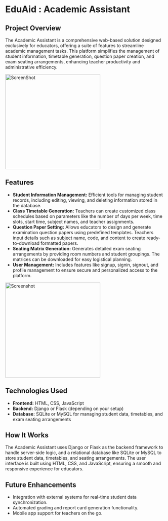 <h1>EduAid : Academic Assistant</h1>

<h2>Project Overview</h2>
<p>The Academic Assistant is a comprehensive web-based solution designed exclusively for educators, offering a suite of features to streamline academic management tasks. This platform simplifies the management of student information, timetable generation, question paper creation, and exam seating arrangements, enhancing teacher productivity and administrative efficiency.</p>
<img src="https://github.com/user-attachments/assets/adce8daa-2c90-45c9-8647-0f6ecb4feda5" alt="ScreenShot" width="300" height="300">
<h2>Features</h2>
<ul>
  <li><strong>Student Information Management:</strong> Efficient tools for managing student records, including editing, viewing, and deleting information stored in the database.</li>
  <li><strong>Class Timetable Generation:</strong> Teachers can create customized class schedules based on parameters like the number of days per week, time slots, start time, subject names, and teacher assignments.</li>
  <li><strong>Question Paper Setting:</strong> Allows educators to design and generate examination question papers using predefined templates. Teachers input details such as subject name, code, and content to create ready-to-download formatted papers.</li>
  <li><strong>Seating Matrix Generation:</strong> Generates detailed exam seating arrangements by providing room numbers and student groupings. The matrices can be downloaded for easy logistical planning.</li>
  <li><strong>User Management:</strong> Includes features like signup, signin, signout, and profile management to ensure secure and personalized access to the platform.</li>
</ul>
<img src="https://github.com/user-attachments/assets/d753c242-9f09-4772-ae68-b973e70ae4c6" alt="Screenshot" width="300" height="300" >

<h2>Technologies Used</h2>
<ul>
  <li><strong>Frontend:</strong> HTML, CSS, JavaScript</li>
  <li><strong>Backend:</strong> Django or Flask (depending on your setup)</li>
  <li><strong>Database:</strong> SQLite or MySQL for managing student data, timetables, and exam seating arrangements</li>
</ul>

<h2>How It Works</h2>
<p>The Academic Assistant uses Django or Flask as the backend framework to handle server-side logic, and a relational database like SQLite or MySQL to store student data, timetables, and seating arrangements. The user interface is built using HTML, CSS, and JavaScript, ensuring a smooth and responsive experience for educators.</p>

<h2>Future Enhancements</h2>
<ul>
  <li>Integration with external systems for real-time student data synchronization.</li>
  <li>Automated grading and report card generation functionality.</li>
  <li>Mobile app support for teachers on the go.</li>
</ul>
